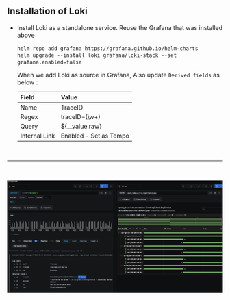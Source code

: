 ## Installation of Loki

- Install Loki as a standalone service. Reuse the Grafana that was installed above

    ```
    helm repo add grafana https://grafana.github.io/helm-charts
    helm upgrade --install loki grafana/loki-stack --set grafana.enabled=false
    ```

    When we add Loki as source in Grafana, Also update `Derived fields` as below :

    | Field | Value|
    |---|---|
    | Name |TraceID |
    | Regex| traceID=(\w+)|
    | Query|$\{__value.raw\} |
    | Internal Link| Enabled - Set as Tempo|
    
<br />
<hr /> <br />

![Loki and Tempo ](./images/loki-tempo.png)